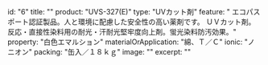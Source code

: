 id: "6"
title: ""
product: "UVS-327(E)"
type: "UVカット剤"
feature: "	エコパスポート認証製品。人と環境に配慮した安全性の高い薬剤です。
ＵＶカット剤。反応・直接性染料用の耐光・汗耐光堅牢度向上剤。蛍光染料防汚効果。"
property: "白色エマルション"
materialOrApplication: "綿、Ｔ／Ｃ"
ionic: "ノニオン"
packing: "缶入／１８ｋｇ"
image: ""
excerpt: ""
